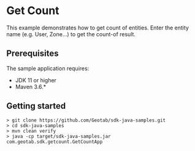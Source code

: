 # Get Count

This example demonstrates how to get count of entities. Enter the entity name (e.g. User, Zone…) to get the count-of
result.

## Prerequisites

The sample application requires:

- JDK 11 or higher
- Maven 3.6.*

## Getting started

```shell
> git clone https://github.com/Geotab/sdk-java-samples.git
> cd sdk-java-samples
> mvn clean verify
> java -cp target/sdk-java-samples.jar com.geotab.sdk.getcount.GetCountApp 
```
